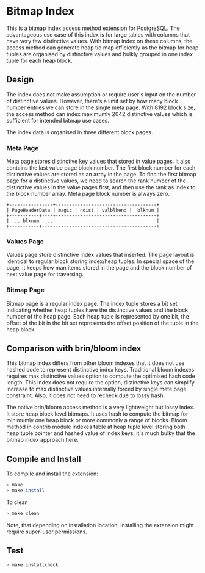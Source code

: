 # Bitmap Index

This is a bitmap index access method extension for PostgreSQL. The advantageous use case of this index is for large tables with columns that have very few distinctive values. With bitmap index on these columns, the access method can generate heap tid map efficiently as the bitmap for heap tuples are organised by distinctive values and bulkly grouped in one index tuple for each heap block.

## Design

The index does not make assumption or require user's input on the number of distinctive values. However, there's a limit set by how many block number entries we can store in the single meta page. With 8192 block size, the access method can index maximumly 2042 distinctive values which is sufficient for intended bitmap use cases.

The index data is organised in three different block pages. 

### Meta Page

Meta page stores distinctive key values that stored in value pages. It also contains the last value page block number. The first block number for each distinctive values are stored as an array in the page. To find the first bitmap page for a distinctive values, we need to search the rank number of the distinctive values in the value pages first, and then use the rank as index to the block number array. Meta page block number is always zero.

```
+----------------+-------------------------------------+
| PageHeaderData | magic | ndist | valblkend |  blknum |
+-----------+----+-------------------------------------+
| ... blknum  ...								       |
+-----------+------------------------------------------+
```

### Values Page

Values page store distinctive index values that inserted. The page layout is identical to regular block storing index/heap tuples. In special space of the page, it keeps how man items stored in the page and the block number of next value page for traversing.

### Bitmap Page

Bitmap page is a regular index page. The index tuple stores a bit set indicating whether heap tuples have the distinctive values and the block number of the heap page. Each heap tuple is represented by one bit, the offset of the bit in the bit set represents the offset position of the tuple in the heap block.

## Comparison with brin/bloom index

This bitmap index differs from other bloom indexes that it does not use hashed code to represent distinctive index keys. Traditional bloom indexes requires max distinctive values option to compute the optimised hash code length. This index does not require the option, distinctive keys can simplify increase to max distinctive values internally forced by single mete page constraint. Also, it does not need to recheck due to lossy hash.

The native brin/bloom access method is a very lightweight but lossy index. It store heap block level bitmaps. It uses hash to compute the bitmap for minimumly one heap block or more commonly a range of blocks. Bloom method in contrib module indexes table at heap tuple level storing both heap tuple pointer and hashed value of index keys, it's much bulky that the bitmap index approach here. 

## Compile and Install

To compile and install the extension:

```bash
> make
> make install
```

To clean

```bash
> make clean
```

Note, that depending on installation location, installing the
extension might require super-user permissions.

## Test

```bash
> make installcheck
```
